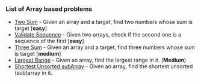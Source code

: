 ### List of Array based problems

- [Two Sum](TwoSum/README.md) - Given an array and a target, find two numbers whose sum is target [**easy**]
- [Validate Sequence](ValidateSequence/README.md) - Given two arrays, check if the second one is a sequence of the first [**easy**]
- [Three Sum](ThreeSum/README.md) - Given an array and a target, find three numbers whose sum is target [**medium**]
- [Largest Range](LargestRange/README.md) - Given an array, find the largest range in it. (**Medium**)
- [Shortest Unsorted subArray](ShortestUnsortedArray/README.md) - Given an array, find the shortest unsorted (sub)array in it.

